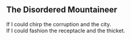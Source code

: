 The Disordered Mountaineer
--------------------------
If I could chirp the corruption and the city.  
If I could fashion the receptacle and the thicket.  
